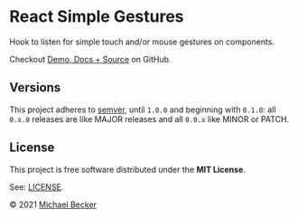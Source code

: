 # React Simple Gestures

Hook to listen for simple touch and/or mouse gestures on components.

Checkout [Demo, Docs + Source](https://github.com/elbakerino/named-color-maps) on GitHub.

## Versions

This project adheres to [semver](https://semver.org/), until `1.0.0` and beginning with `0.1.0`: all `0.x.0` releases are like MAJOR releases and all `0.0.x` like MINOR or PATCH.

## License

This project is free software distributed under the **MIT License**.

See: [LICENSE](https://github.com/elbakerino/named-color-maps/blob/master/LICENSE).

© 2021 [Michael Becker](https://mlbr.xyz)

